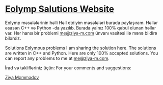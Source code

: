 # <a href="eolymp-solutions.com">Eolymp Salutions Website</a>
Eolymp məsələlərinin həlli
Həll etdiyim məsələləri burada paylaşıram. Həllər əsasən C++ və Python -da  yazılıb. Burada yalnız 100% qəbul olunan həllər var. Hər hansı bir problemi me@ziya-m.com ünvanı vasitəsi ilə mənə bildirə bilərsiz.

Solutions Eolympus problems
I am sharing the solution here. The solutions are written in C++ and Python. Here are only 100% accepted solutions. You can report any problems to me at me@ziya-m.com.

İrad və təklifləriniz üçün:
For your comments and suggestions:

<a href="ziya-m.com">Ziya Məmmədov</a>
